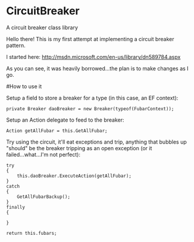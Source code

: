 CircuitBreaker
==============

A circuit breaker class library

Hello there! This is my first attempt at implementing a circuit breaker pattern. 

I started here:
http://msdn.microsoft.com/en-us/library/dn589784.aspx

As you can see, it was heavily borrowed...the plan is to make changes as I go.

#How to use it

Setup a field to store a breaker for a type (in this case, an EF context):
```
private Breaker daoBreaker = new Breaker(typeof(FubarContext));    
```

Setup an Action delegate to feed to the breaker:
```
Action getAllFubar = this.GetAllFubar;    
```

Try using the circuit, it'll eat exceptions and trip, anything that bubbles up "should" be the breaker tripping as an open exception (or it failed...what...I'm not perfect):
```
try
{
    this.daoBreaker.ExecuteAction(getAllFubar);
}
catch
{
    GetAllFubarBackup();
}
finally
{
    
}

return this.fubars; 
```
